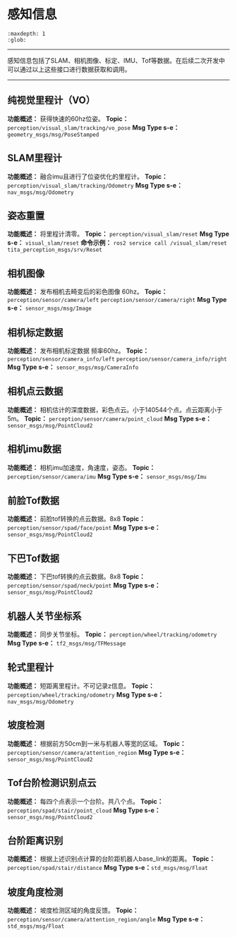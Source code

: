 # 感知信息

```{toctree}
:maxdepth: 1
:glob:
```
------

感知信息包括了SLAM、相机图像、标定、IMU、Tof等数据。在后续二次开发中可以通过以上这些接口进行数据获取和调用。

------

## 纯视觉里程计（VO）
**功能概述：** 获得快速的60hz位姿。
**Topic：** `perception/visual_slam/tracking/vo_pose`
**Msg Type s-e：** `geometry_msgs/msg/PoseStamped`

## SLAM里程计
**功能概述：** 融合imu且进行了位姿优化的里程计。
**Topic：** `perception/visual_slam/tracking/Odometry`
**Msg Type s-e：** `nav_msgs/msg/Odometry`

## 姿态重置
**功能概述：** 将里程计清零。
**Topic：** `perception/visual_slam/reset`
**Msg Type s-e：** `visual_slam/reset`
**命令示例：** `ros2 service call /visual_slam/reset tita_perception_msgs/srv/Reset`

## 相机图像
**功能概述：** 发布相机去畸变后的彩色图像 60hz。
**Topic：**
`perception/sensor/camera/left`
`perception/sensor/camera/right`
**Msg Type s-e：** `sensor_msgs/msg/Image`

## 相机标定数据
**功能概述：** 发布相机标定数据 频率60hz。
**Topic：**
`perception/sensor/camera_info/left`
`perception/sensor/camera_info/right`
**Msg Type s-e：** `sensor_msgs/msg/CameraInfo`

## 相机点云数据
**功能概述：** 相机估计的深度数据，彩色点云。小于140544个点。点云距离小于5m。
**Topic：** `perception/sensor/camera/point_cloud`
**Msg Type s-e：** `sensor_msgs/msg/PointCloud2`

## 相机imu数据
**功能概述：** 相机imu加速度，角速度，姿态。
**Topic：** `perception/sensor/camera/imu`
**Msg Type s-e：** `sensor_msgs/msg/Imu`

## 前脸Tof数据
**功能概述：** 前脸tof转换的点云数据。8x8
**Topic：** `perception/sensor/spad/face/point`
**Msg Type s-e：** `sensor_msgs/msg/PointCloud2`

## 下巴Tof数据
**功能概述：** 下巴tof转换的点云数据。8x8
**Topic：** `perception/sensor/spad/neck/point`
**Msg Type s-e：** `sensor_msgs/msg/PointCloud2`

## 机器人关节坐标系
**功能概述：** 同步关节坐标。
**Topic：** `perception/wheel/tracking/odometry`
**Msg Type s-e：** `tf2_msgs/msg/TFMessage`

## 轮式里程计
**功能概述：** 短距离里程计。不可记录z信息。
**Topic：** `perception/wheel/tracking/odometry`
**Msg Type s-e：**`nav_msgs/msg/Odometry`

## 坡度检测
**功能概述：** 根据前方50cm到一米与机器人等宽的区域。
**Topic：**`perception/sensor/camera/attention_region`
**Msg Type s-e：**`sensor_msgs/msg/PointCloud2`

## Tof台阶检测识别点云
**功能概述：** 每四个点表示一个台阶。共八个点。
**Topic：**`perception/spad/stair/point_cloud`
**Msg Type s-e：**`sensor_msgs/msg/PointCloud2`

## 台阶距离识别
**功能概述：** 根据上述识别点计算的台阶距机器人base_link的距离。
**Topic：**`perception/spad/stair/distance`
**Msg Type s-e：**`std_msgs/msg/Float`

## 坡度角度检测
**功能概述：** 坡度检测区域的角度反馈。
**Topic：**`perception/sensor/camera/attention_region/angle`
**Msg Type s-e：**`std_msgs/msg/Float`